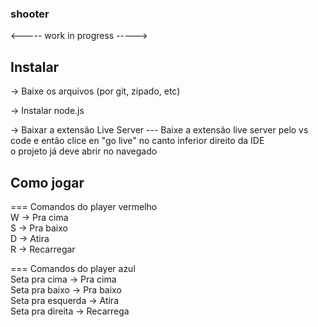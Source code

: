 ### shooter
<----- work in progress ----->
## Instalar
<p> 
-> Baixe os arquivos (por git, zipado, etc)

-> Instalar node.js

-> Baixar a extensão Live Server
--- Baixe a extensão live server pelo vs code e então clice en "go live" no canto inferior direito da IDE <br>
  o projeto já deve abrir no navegado

## Como jogar
=== Comandos do player vermelho <br>
  W -> Pra cima <br>
  S -> Pra baixo <br>
  D -> Atira <br>
  R -> Recarregar <br>

=== Comandos do player azul <br>
  Seta pra cima -> Pra cima <br>
  Seta pra baixo -> Pra baixo <br>
  Seta pra esquerda -> Atira <br>
  Seta pra direita -> Recarrega <br>
  
</p>


 
